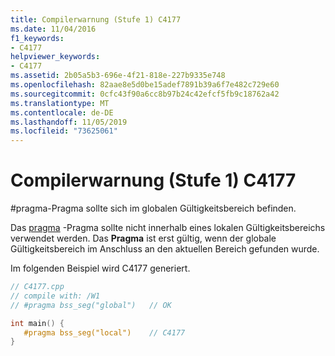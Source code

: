 ```yaml
---
title: Compilerwarnung (Stufe 1) C4177
ms.date: 11/04/2016
f1_keywords:
- C4177
helpviewer_keywords:
- C4177
ms.assetid: 2b05a5b3-696e-4f21-818e-227b9335e748
ms.openlocfilehash: 82aae8e5d0be15adef7891b39a6f7e482c729e60
ms.sourcegitcommit: 0cfc43f90a6cc8b97b24c42efcf5fb9c18762a42
ms.translationtype: MT
ms.contentlocale: de-DE
ms.lasthandoff: 11/05/2019
ms.locfileid: "73625061"
---
```

# <a name="compiler-warning-level-1-c4177"></a>Compilerwarnung (Stufe 1) C4177

\#pragma-Pragma sollte sich im globalen Gültigkeitsbereich befinden.

Das [pragma](../../preprocessor/pragma-directives-and-the-pragma-keyword.md) -Pragma sollte nicht innerhalb eines lokalen Gültigkeitsbereichs verwendet werden. Das **Pragma** ist erst gültig, wenn der globale Gültigkeitsbereich im Anschluss an den aktuellen Bereich gefunden wurde.

Im folgenden Beispiel wird C4177 generiert.

```cpp
// C4177.cpp
// compile with: /W1
// #pragma bss_seg("global")   // OK

int main() {
   #pragma bss_seg("local")    // C4177
}
```